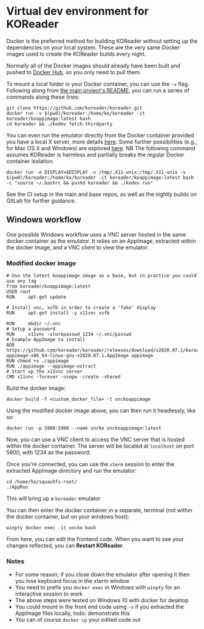 # Virtual dev environment for KOReader

Docker is the preferred method for building KOReader without setting up the dependencies on your local system. These are the very same Docker images used to create the KOReader builds every night.

Normally all of the Docker images should already have been built and pushed to [Docker Hub](https://hub.docker.com/u/koreader), so you only need to pull them.

To mount a local folder in your Docker container, you can use the `-v` flag. Following along from [the main project's README](https://github.com/koreader/koreader#getting-the-source), you can run a series of commands along these lines:
```
git clone https://github.com/koreader/koreader.git
docker run -v $(pwd)/koreader:/home/ko/koreader -it koreader/koappimage:latest bash
cd koreader && ./kodev fetch-thirdparty
```

You can even run the emulator directly from the Docker container provided you have a local X server, more details [here](http://fabiorehm.com/blog/2014/09/11/running-gui-apps-with-docker/). Some further possibilities (e.g., for Mac OS X and Windows) are explored [here](https://stackoverflow.com/questions/16296753/can-you-run-gui-applications-in-a-docker-container). NB The following command assumes KOReader is harmless and partially breaks the regular Docker container isolation.

```
docker run -e DISPLAY=$DISPLAY -v /tmp/.X11-unix:/tmp/.X11-unix -v $(pwd)/koreader:/home/ko/koreader -it koreader/koappimage:latest bash -c "source ~/.bashrc && pushd koreader && ./kodev run"
```

See the CI setup in the main and base repos, as well as the nightly builds on GitLab for further guidance.

## Windows workflow
One possible Windows workflow uses a VNC server hosted in the same docker container as the emulator. It relies on an AppImage, extracted within the docker image, and a VNC client to view the emulator.

### Modified docker image
```
# Use the latest koappimage image as a base, but in practice you could use any tag
from koreader/koappimage:latest
USER root
RUN     apt-get update

# Install vnc, xvfb in order to create a 'fake' display
RUN     apt-get install -y x11vnc xvfb

RUN     mkdir ~/.vnc
# Setup a password
RUN     x11vnc -storepasswd 1234 ~/.vnc/passwd
# Example AppImage to install
ADD https://github.com/koreader/koreader/releases/download/v2020.07.1/koreader-appimage-x86_64-linux-gnu-v2020.07.1.AppImage appimage
RUN chmod +x ./appimage
RUN ./appimage --appimage-extract
# Start up the x11vnc server
CMD x11vnc -forever -usepw -create -shared
```
Build the docker image:
```
docker build -f <custom_docker_file> -t vnckoappimage
```
Using the modified docker image above, you can then run it headlessly, like so:
```
docker run -p 5900:5900 --name vncko vnckoappimage:latest
```
Now, you can use a VNC client to access the VNC server that is hosted within the docker container. The server will be located at `localhost` on port 5900, with 1234 as the password.

Once you're connected, you can use the `xterm` session to enter the extracted AppImage directory and run the emulator:
```
cd /home/ko/squashfs-root/
./AppRun
```
This will bring up a `koreader` emulator

You can then enter the docker container in a separate, terminal (not within the docker container, but on your windows host):
```
winpty docker exec -it vncko bash
```
From here, you can edit the frontend code. When you want to see your changes reflected, you can **Restart KOReader**.

### Notes
* For some reason, if you close down the emulator after opening it then you lose keyboard focus in the xterm window
* You need to prefix you `docker exec` in Windows with `winpty` for an interactive session to work
* The above steps were tested on Windows 10 with docker for desktop
* You could mount in the front end code using `-v` if you extracted the AppImage files locally, todo: demonstrate this
* You can of course `docker cp` your edited code out

